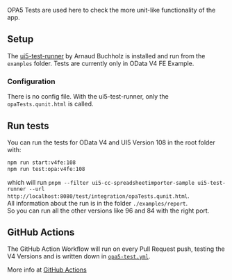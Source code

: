 OPA5 Tests are used here to check the more unit-like functionality of the app.

## Setup

The [ui5-test-runner](https://github.com/ArnaudBuchholz/ui5-test-runner) by Arnaud Buchholz is installed and run from the `examples` folder. 
Tests are currently only in OData V4 FE Example.

### Configuration

There is no config file. With the ui5-test-runner, only the `opaTests.qunit.html` is called. 

## Run tests

You can run the tests for OData V4 and UI5 Version 108 in the root folder with:
```sh
npm run start:v4fe:108
npm run test:opa:v4fe:108
```

which will run `pnpm --filter ui5-cc-spreadsheetimporter-sample ui5-test-runner --url http://localhost:8080/test/integration/opaTests.qunit.html`.  
All information about the run is in the folder `./examples/report`.  
So you can run all the other versions like 96 and 84 with the right port.  


## GitHub Actions

The GitHub Action Workflow will run on every Pull Request push, testing the V4 Versions and is written down in [`opa5-test.yml`](https://github.com/spreadsheetimporter/ui5-cc-spreadsheetimporter/blob/main/.github/workflows/opa5-test.yml).

More info at [GitHub Actions](./../Development/GitHubActions.md)